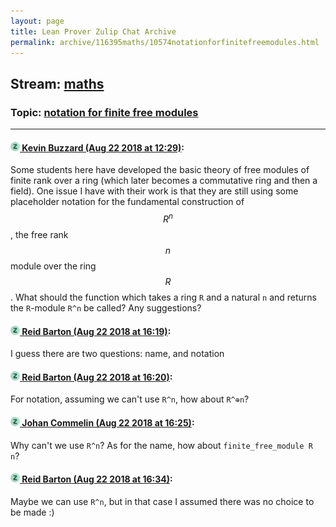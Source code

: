```yaml
---
layout: page
title: Lean Prover Zulip Chat Archive 
permalink: archive/116395maths/10574notationforfinitefreemodules.html
---
```


## Stream: [maths](index.html)
### Topic: [notation for finite free modules](10574notationforfinitefreemodules.html)

---

#### [![Click to go to Zulip](../../assets/img/zulip2.png) Kevin Buzzard (Aug 22 2018 at 12:29)](https://leanprover.zulipchat.com/#narrow/stream/116395-maths/topic/notation%20for%20finite%20free%20modules/near/132570684):
Some students here have developed the basic theory of free modules of finite rank over a ring (which later becomes a commutative ring and then a field). One issue I have with their work is that they are still using some placeholder notation for the fundamental construction of $$R^n$$, the free rank $$n$$ module over the ring $$R$$. What should the function which takes a ring `R` and a natural `n` and returns the `R`-module `R^n` be called? Any suggestions?

#### [![Click to go to Zulip](../../assets/img/zulip2.png) Reid Barton (Aug 22 2018 at 16:19)](https://leanprover.zulipchat.com/#narrow/stream/116395-maths/topic/notation%20for%20finite%20free%20modules/near/132580671):
I guess there are two questions: name, and notation

#### [![Click to go to Zulip](../../assets/img/zulip2.png) Reid Barton (Aug 22 2018 at 16:20)](https://leanprover.zulipchat.com/#narrow/stream/116395-maths/topic/notation%20for%20finite%20free%20modules/near/132580689):
For notation, assuming we can't use `R^n`, how about `R^⊕n`?

#### [![Click to go to Zulip](../../assets/img/zulip2.png) Johan Commelin (Aug 22 2018 at 16:25)](https://leanprover.zulipchat.com/#narrow/stream/116395-maths/topic/notation%20for%20finite%20free%20modules/near/132581065):
Why can't we use `R^n`? As for the name, how about `finite_free_module R n`?

#### [![Click to go to Zulip](../../assets/img/zulip2.png) Reid Barton (Aug 22 2018 at 16:34)](https://leanprover.zulipchat.com/#narrow/stream/116395-maths/topic/notation%20for%20finite%20free%20modules/near/132581638):
Maybe we can use `R^n`, but in that case I assumed there was no choice to be made :)

